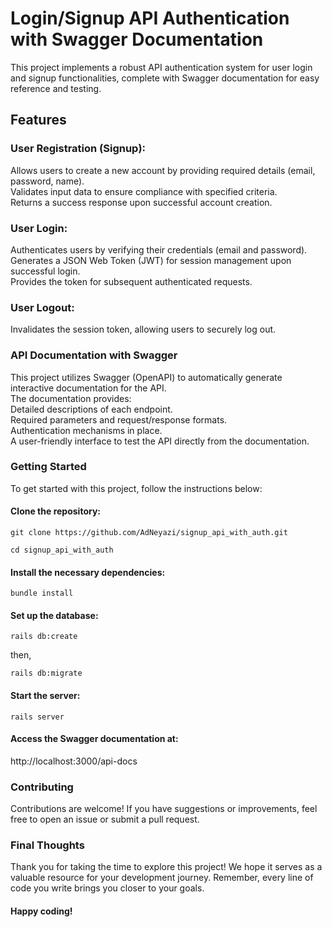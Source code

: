 # Login/Signup API Authentication with Swagger Documentation     

This project implements a robust API authentication system for user login and signup functionalities, complete with Swagger documentation for easy reference and testing.

## Features
### User Registration (Signup):

Allows users to create a new account by providing required details (email, password, name).   
Validates input data to ensure compliance with specified criteria.   
Returns a success response upon successful account creation.  
### User Login:

Authenticates users by verifying their credentials (email and password).   
Generates a JSON Web Token (JWT) for session management upon successful login.   
Provides the token for subsequent authenticated requests.   
### User Logout:

Invalidates the session token, allowing users to securely log out.    
### API Documentation with Swagger
This project utilizes Swagger (OpenAPI) to automatically generate interactive documentation for the API.   
The documentation provides:   
Detailed descriptions of each endpoint.  
Required parameters and request/response formats.   
Authentication mechanisms in place.   
A user-friendly interface to test the API directly from the documentation.   

### Getting Started
To get started with this project, follow the instructions below:

#### Clone the repository:

`git clone https://github.com/AdNeyazi/signup_api_with_auth.git`   

`cd signup_api_with_auth`   

#### Install the necessary dependencies:

`bundle install`   

#### Set up the database:

`rails db:create`

then,   

`rails db:migrate`    

#### Start the server:


`rails server`     

#### Access the Swagger documentation at:


http://localhost:3000/api-docs   

### Contributing
Contributions are welcome! If you have suggestions or improvements, feel free to open an issue or submit a pull request.    

### Final Thoughts    

Thank you for taking the time to explore this project! We hope it serves as a valuable resource for your development journey. Remember, every line of code you write brings you closer to your goals.    
#### Happy coding!
